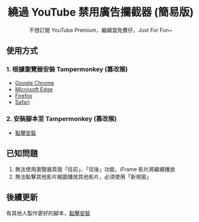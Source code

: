 <div align='center'>
  <h1>繞過 YouTube 禁用廣告攔截器 (簡易版)</h1>
</div>

<p align='center'>
不想訂閱 YouTube Premium，繼續當免費仔，Just For Fun~
<br>
</p>




## 使用方式
### 1. 根據瀏覽器安裝 Tampermonkey (篡改猴)
- [Google Chrome](https://chrome.google.com/webstore/detail/tampermonkey/dhdgffkkebhmkfjojejmpbldmpobfkfo)
- [Microsoft Edge](https://microsoftedge.microsoft.com/addons/detail/tampermonkey/iikmkjmpaadaobahmlepeloendndfphd?hl=zh-TW)
- [Firefox](https://addons.mozilla.org/en-US/firefox/addon/tampermonkey/)
- [Safari](https://apps.apple.com/us/app/tampermonkey/id1482490089)

### 2. 安裝腳本至 Tampermonkey (篡改猴)
- [點擊安裝](https://greasyfork.org/scripts/477932-replace-youtube-player-with-iframe/code/Replace%20YouTube%20Player%20with%20iFrame.user.js)

## 已知問題
1. 無法使用瀏覽器頁面「往前」、「往後」功能，iFrame 影片將繼續播放
2. 無法點擊其他影片縮圖播放其他影片，必須使用「新視窗」

## 後續更新
有其他人製作更好的腳本，[點擊安裝](https://greasyfork.org/scripts/477725-youtube-iframe-adblocker/code/YouTube%20iFrame%20AdBlocker.user.js)
